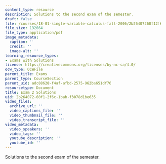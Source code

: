 ```yaml
---
content_type: resource
description: Solutions to the second exam of the semester.
draft: false
file: /courses/18-01-single-variable-calculus-fall-2006/2b26407260f12f6c1babf3078d1be635_exam2sol.pdf
file_size: 132664
file_type: application/pdf
image_metadata:
  caption: ''
  credit: ''
  image-alt: ''
learning_resource_types:
- Exams with Solutions
license: https://creativecommons.org/licenses/by-nc-sa/4.0/
ocw_type: OCWFile
parent_title: Exams
parent_type: CourseSection
parent_uid: adc88628-f4af-afbd-2575-962ba651df76
resourcetype: Document
title: Exam 2 Solutions
uid: 2b264072-60f1-2f6c-1bab-f3078d1be635
video_files:
  archive_url: ''
  video_captions_file: ''
  video_thumbnail_file: ''
  video_transcript_file: ''
video_metadata:
  video_speakers: ''
  video_tags: ''
  youtube_description: ''
  youtube_id: ''
---
```

Solutions to the second exam of the semester.
